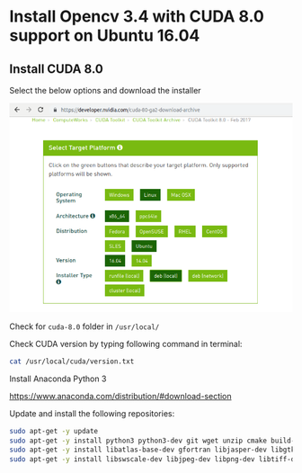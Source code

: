 # Install Opencv 3.4 with CUDA 8.0 support on Ubuntu 16.04

## Install CUDA 8.0

Select the below options and download the installer

![CUDA 8.0 Installer](https://github.com/falcon60/opencv-3.4-cuda-8.0/blob/master/cuda_options.png)

Check for `cuda-8.0` folder in `/usr/local/`

Check CUDA version by typing following command in terminal:

```bash
cat /usr/local/cuda/version.txt
```
Install Anaconda Python 3

https://www.anaconda.com/distribution/#download-section


Update and install the following repositories:

```bash
sudo apt-get -y update
sudo apt-get -y install python3 python3-dev git wget unzip cmake build-essential pkg-config 
sudo apt-get -y install libatlas-base-dev gfortran libjasper-dev libgtk2.0-dev libavcodec-dev libavformat-dev
sudo apt-get -y install libswscale-dev libjpeg-dev libpng-dev libtiff-dev libjasper-dev libv4l-dev
```
